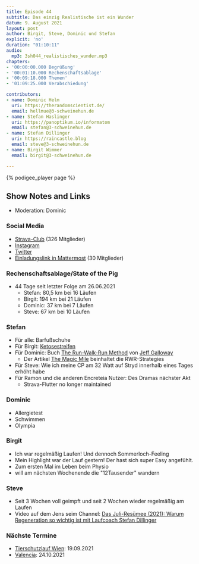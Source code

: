 ```yaml
---
title: Episode 44
subtitle: Das einzig Realistische ist ein Wunder
datum: 9. August 2021
layout: post
author: Birgit, Steve, Dominic und Stefan
explicit: 'no'
duration: "01:10:11"
audio:
  mp3: 3sh044_realistisches_wunder.mp3
chapters:
- '00:00:00.000 Begrüßung'
- '00:01:10.000 Rechenschaftsablage'
- '00:09:18.000 Themen'
- '01:09:25.000 Verabschiedung'

contributors:
- name: Dominic Helm
  uri: https://therandomscientist.de/
  email: hellmue@3-schweinehun.de
- name: Stefan Haslinger
  uri: https://panoptikum.io/informatom
  email: stefan@3-schweinehun.de
- name: Stefan Dillinger
  uri: https://raincastle.blog
  email: steve@3-schweinehun.de
- name: Birgit Wimmer
  email: birgit@3-schweinehun.de

---
```


{% podigee_player page %}

## Show Notes and Links

* Moderation: Dominic

### Social Media

* [Strava-Club](https://www.strava.com/clubs/3schweinehunde) (326 Mitglieder)
* [Instagram](https://www.instagram.com/3_schweinehunde/)
* [Twitter](https://twitter.com/3schweinehunde)
* [Einladungslink in Mattermost](https://mattermost.informatom.com/signup_user_complete/?id=pniz51hpoiyqumcdeu11463o8h) (30 Mitglieder)

### Rechenschaftsablage/State of the Pig

* 44 Tage seit letzter Folge am 26.06.2021
  * Stefan: 80,5 km bei 16 Läufen
  * Birgit: 194 km bei 21 Läufen
  * Dominic: 37 km bei 7 Läufen
  * Steve: 67 km bei 10 Läufen

### Stefan

* Für alle: Barfußschuhe
* Für Birgit: [Ketosestreifen](https://amzn.to/3jHaJy6)
* Für Dominic: Buch [The Run-Walk-Run Method](https://amzn.to/2XbsKNE) von [Jeff Galloway](http://www.jeffgalloway.com/)
  * Der Artikel [The Magic Mile](http://www.jeffgalloway.com/training/magic-mile/) beinhaltet die RWR-Strategies
* Für Steve: Wie ich meine CP am 32 Watt auf Stryd innerhalb eines Tages erhöht habe
* Für Ramon und die anderen Encreteia Nutzer: Des Dramas nächster Akt
  * Strava-Flutter no longer maintained

### Dominic

* Allergietest
* Schwimmen
* Olympia

### Birgit

* Ich war regelmäßig Laufen! Und dennoch Sommerloch-Feeling
* Mein Highlight war der Lauf gestern! Der hast sich super Easy angefühlt.
* Zum ersten Mal im Leben beim Physio
* will am nächsten Wochenende die "12Tausender" wandern

### Steve

* Seit 3 Wochen voll geimpft und seit 2 Wochen wieder regelmäßig am Laufen
* Video auf dem Jens seim Channel: [Das Juli-Resümee (2021): Warum Regeneration so wichtig ist mit Laufcoach Stefan Dillinger](https://www.youtube.com/watch?v=BVPHyW8vneI)

### Nächste Termine

* [Tierschutzlauf Wien](https://www.tierschutzlauf.at): 19.09.2021
* [Valencia](https://www.valenciaciudaddelrunning.com): 24.10.2021
